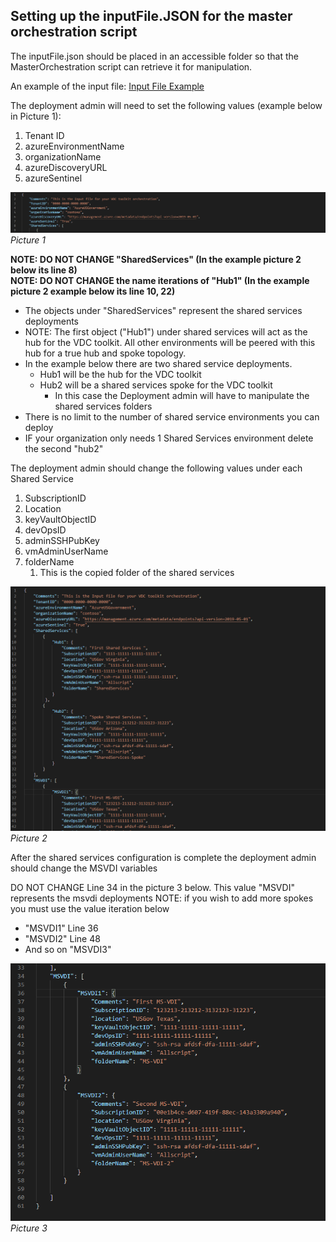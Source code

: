 ## Setting up the inputFile.JSON for the master orchestration script

The inputFile.json should be placed in an accessible folder so that the MasterOrchestration script can retrieve it for manipulation.

An example of the input file: [Input File Example](../../inputFile.json)

The deployment admin will need to set the following values (example below in Picture 1):
1. Tenant ID
2. azureEnvironmentName 
3. organizationName
4. azureDiscoveryURL
5. azureSentinel

![Picture 1](/images/input_file_ex.png)
*Picture 1*

**NOTE: DO NOT CHANGE  "SharedServices" (In the example picture 2 below its line 8)**  
**NOTE: DO NOT CHANGE the name iterations of "Hub1" (In the example picture 2 example below its line 10, 22)**
- The objects under "SharedServices" represent the shared services deployments 
- NOTE: The first object ("Hub1") under shared services will act as the hub for the VDC toolkit. All other environments will be peered with this hub for a true hub and spoke topology.
- In the example below there are two shared service deployments. 
    - Hub1 will be the hub for the VDC toolkit
	- Hub2 will be a shared services spoke for the VDC toolkit  
	    - In this case the Deployment admin will have to manipulate the shared services folders 
- There is no limit to the number of shared service environments you can deploy
- IF your organization only needs 1 Shared Services environment delete the second "hub2"

The deployment admin should change the following values under each Shared Service 
1. SubscriptionID
2. Location
3. keyVaultObjectID
4. devOpsID
5. adminSSHPubKey
6. vmAdminUserName
7. folderName
    1. This is the copied folder of the shared services

![Picture 2](/images/input_file_ex2.png)
*Picture 2*

After the shared services configuration is complete the deployment admin should change the MSVDI variables

DO NOT CHANGE Line 34 in the picture 3 below. This value "MSVDI" represents the msvdi deployments
NOTE: if you wish to add more spokes you must use the value iteration below
- "MSVDI1" Line 36
- "MSVDI2" Line 48
- And so on "MSVDI3"

![Picture 3](/images/input_file_ex3.png)  
*Picture 3*


